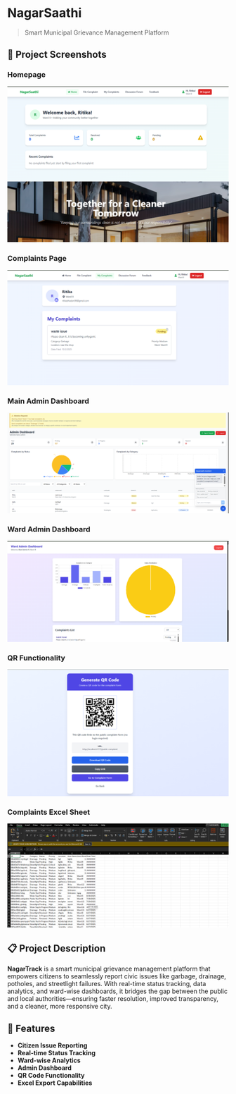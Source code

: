 # NagarSaathi

> Smart Municipal Grievance Management Platform

## 📸 Project Screenshots

### Homepage
![Homepage](screenshots/homepage.png)

### Complaints Page
![Complaints Page](screenshots/complaintsPage.png)

### Main Admin Dashboard
![Main Admin Dashboard](screenshots/mainAdminDashboard.png)

### Ward Admin Dashboard
![Ward Admin Dashboard](screenshots/wardAdminDashboard.png)

### QR Functionality
![QR Functionality](screenshots/QRFunctionality.png)

### Complaints Excel Sheet
![Complaints Excel Sheet](screenshots/ComplaintsExcelSheet.png)

## 📋 Project Description

**NagarTrack** is a smart municipal grievance management platform that empowers citizens to seamlessly report civic issues like garbage, drainage, potholes, and streetlight failures. With real-time status tracking, data analytics, and ward-wise dashboards, it bridges the gap between the public and local authorities—ensuring faster resolution, improved transparency, and a cleaner, more responsive city.

## 🚀 Features

- **Citizen Issue Reporting**
- **Real-time Status Tracking** 
- **Ward-wise Analytics**
- **Admin Dashboard**
- **QR Code Functionality**
- **Excel Export Capabilities**